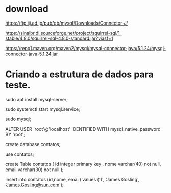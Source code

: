 # download
https://ftp.iij.ad.jp/pub/db/mysql/Downloads/Connector-J/

https://sinalbr.dl.sourceforge.net/project/squirrel-sql/1-stable/4.8.0/squirrel-sql-4.8.0-standard.jar?viasf=1

https://repo1.maven.org/maven2/mysql/mysql-connector-java/5.1.24/mysql-connector-java-5.1.24.jar

# Criando a estrutura de dados para teste.

sudo apt install mysql-server;

sudo systemctl start mysql.service;

sudo mysql;

ALTER USER 'root'@'localhost' IDENTIFIED WITH mysql_native_password BY 'root';

create database contatos;

use contatos;

create Table contatos (
    id integer primary key ,
    nome varchar(40) not null,
    email varchar(30) not null
);


insert into contatos (id,nome, email) values ('1',
    'James Gosling', 'James.Gosling@sun.com');
